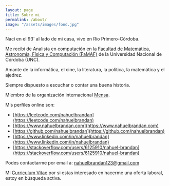 ```yaml
---
layout: page
title: Sobre mi
permalink: /about/
image: "/assets/images/fond.jpg"
---
```


Nací en el 93' al lado de mi casa, vivo en Río Primero-Córdoba.

Me recibí de Analista en computación en la [Facultad de Matemática, Astronomía, Física y Computación (FaMAF)](http://www.famaf.unc.edu.ar/) de la Universidad Nacional de Córdoba (UNC).

Amante de la informática, el cine, la literatura, la política, la matemática y el ajedrez.

Siempre dispuesto a escuchar o contar una buena historia.

Miembro de la organización internacional [Mensa](https://es.wikipedia.org/wiki/Mensa_(organizaci%C3%B3n)).

Mis perfiles online son:

*   [https://leetcode.com/nahuelbrandan](https://leetcode.com/nahuelbrandan)
*   [https://www.nahuelbrandan.com](https://www.nahuelbrandan.com)
*   [https://github.com/nahuelbrandan](https://github.com/nahuelbrandan)
*   [https://www.linkedin.com/in/nahuelbrandan](https://www.linkedin.com/in/nahuelbrandan)
*   [https://stackoverflow.com/users/6125910/nahuel-brandan](https://stackoverflow.com/users/6125910/nahuel-brandan)


Podes contactarme por email a: <A HREF="mailto:
&#110;&#097;&#104;&#117;&#101;&#108;&#098;&#114;&#097;&#110;&#100;&#097;&#110;&#049;&#050;&#051;&#064;&#103;&#109;&#097;&#105;&#108;&#046;&#099;&#111;&#109;">
&#110;&#097;&#104;&#117;&#101;&#108;&#098;&#114;&#097;&#110;&#100;&#097;&#110;&#049;&#050;&#051;&#064;&#103;&#109;&#097;&#105;&#108;&#046;&#099;&#111;&#109;
</A>

Mi [Curriculum Vitae](https://drive.google.com/open?id=1lPDZ_0AHwed8uZBhaXjpy2J_kecGWb1v) por si estas interesado en hacerme una oferta laboral, estoy en búsqueda activa.

